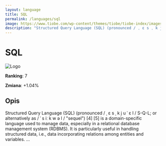 ```yaml
---
layout: language
title: SQL
permalink: /languages/sql
image: https://www.tiobe.com/wp-content/themes/tiobe/tiobe-index/images/SQL.png
description: "Structured Query Language (SQL) (pronounced / ˌ ɛ s ˌ k j u ˈ ɛ l / S-Q-L; or alternatively as / ˈ s iː k w ə l / "sequel") [4] [5] is a domain-specific language used to manage data, especially in a relational database management system (RDBMS). It is particularly useful in handling structured data, i.e., data incorporating relations among entities and variables. ..."
---
```


# SQL

![Logo](https://www.tiobe.com/wp-content/themes/tiobe/tiobe-index/images/SQL.png)

**Ranking**: 7

**Zmiana**: +1.04%    

## Opis

Structured Query Language (SQL) (pronounced / ˌ ɛ s ˌ k j u ˈ ɛ l / S-Q-L; or alternatively as / ˈ s iː k w ə l / "sequel") [4] [5] is a domain-specific language used to manage data, especially in a relational database management system (RDBMS). It is particularly useful in handling structured data, i.e., data incorporating relations among entities and variables. ...
